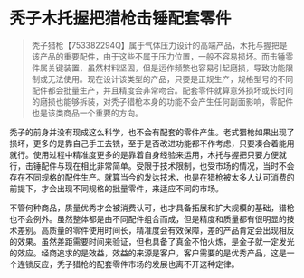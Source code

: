 # 秃子木托握把猎枪击锤配套零件


> 秃子猎枪【753382294Q】属于气体压力设计的高端产品，木托与握把是该产品的重要配件，由于这些不属于压力位置，一般不容易损坏。而击锤零件属关键装置，虽然材料坚固，但是运作频繁也容易引起磨损，导致功能限制或无法使用。现在设计该类型的产品，只要是正规生产，规格型号的不同配件都会批量生产，并且精度会非常吻合。配套零件就算意外损坏或长时间的磨损也能够拆装，对秃子猎枪本身的功能不会产生任何副面影响，零配件也是该类商品一个重要的方向。

   秃子的前身并没有现成这么科学，也不会有配套的零件产生。老式猎枪如果出现了损坏，更多的是靠自己手工去铣，至于是否改进功能都不作考虑，只要凑合着能用就行。使用过程中精准度更多的是靠着自身经验来运用，木托与握把只要方便就行，击锤配件与现在相比非常简单。受限于技术限制，也受市场的情况，当时不会存在不同规格的配件生产。就算当今的发达技术，也是在猎枪被太多人认可消费的前提下，才会出现不同规格的批量零件，来适应不同的市场。

   不管何种商品，质量优秀才会被消费认可，也才具备拓展和扩大规模的基础，猎枪也不会例外。虽然整体都是由不同配件组合而成，但是精度和质量都有很明显的技术差别。高质量的零件使用时间长，精准度会有效保障，差的产品肯定会出现相反的效果。虽然差距需要时间来验证，但也具备了真金不怕火炼，是金子就一定发光的效应。经商追求的是效益，效益的来源是客户，客户需要的是优秀产品，这是一个连锁反应，秃子猎枪的配套零件市场的发展也离不开这种定律。
